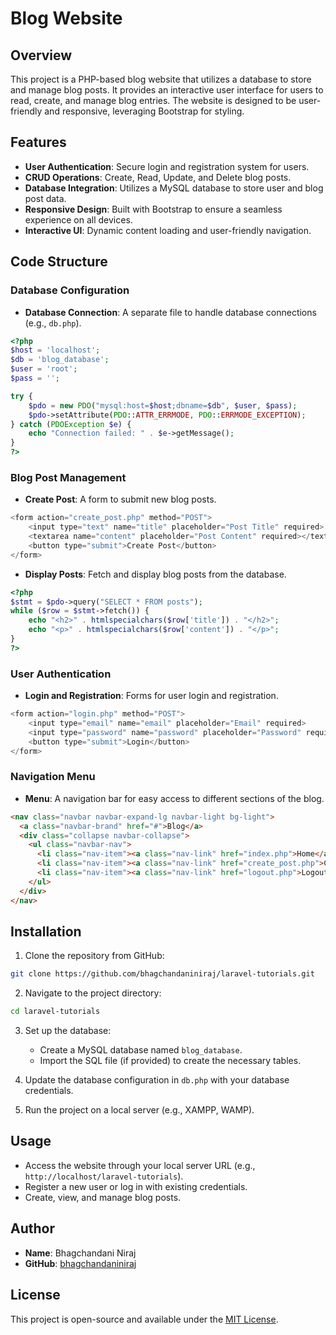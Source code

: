 # Blog Website

## Overview

This project is a PHP-based blog website that utilizes a database to store and manage blog posts. It provides an interactive user interface for users to read, create, and manage blog entries. The website is designed to be user-friendly and responsive, leveraging Bootstrap for styling.

## Features

- **User  Authentication**: Secure login and registration system for users.
- **CRUD Operations**: Create, Read, Update, and Delete blog posts.
- **Database Integration**: Utilizes a MySQL database to store user and blog post data.
- **Responsive Design**: Built with Bootstrap to ensure a seamless experience on all devices.
- **Interactive UI**: Dynamic content loading and user-friendly navigation.

## Code Structure

### Database Configuration

- **Database Connection**: A separate file to handle database connections (e.g., `db.php`).

```php
<?php
$host = 'localhost';
$db = 'blog_database';
$user = 'root';
$pass = '';

try {
    $pdo = new PDO("mysql:host=$host;dbname=$db", $user, $pass);
    $pdo->setAttribute(PDO::ATTR_ERRMODE, PDO::ERRMODE_EXCEPTION);
} catch (PDOException $e) {
    echo "Connection failed: " . $e->getMessage();
}
?>
```

### Blog Post Management

- **Create Post**: A form to submit new blog posts.

```php
<form action="create_post.php" method="POST">
    <input type="text" name="title" placeholder="Post Title" required>
    <textarea name="content" placeholder="Post Content" required></textarea>
    <button type="submit">Create Post</button>
</form>
```

- **Display Posts**: Fetch and display blog posts from the database.

```php
<?php
$stmt = $pdo->query("SELECT * FROM posts");
while ($row = $stmt->fetch()) {
    echo "<h2>" . htmlspecialchars($row['title']) . "</h2>";
    echo "<p>" . htmlspecialchars($row['content']) . "</p>";
}
?>
```

### User Authentication

- **Login and Registration**: Forms for user login and registration.

```php
<form action="login.php" method="POST">
    <input type="email" name="email" placeholder="Email" required>
    <input type="password" name="password" placeholder="Password" required>
    <button type="submit">Login</button>
</form>
```

### Navigation Menu

- **Menu**: A navigation bar for easy access to different sections of the blog.

```html
<nav class="navbar navbar-expand-lg navbar-light bg-light">
  <a class="navbar-brand" href="#">Blog</a>
  <div class="collapse navbar-collapse">
    <ul class="navbar-nav">
      <li class="nav-item"><a class="nav-link" href="index.php">Home</a></li>
      <li class="nav-item"><a class="nav-link" href="create_post.php">Create Post</a></li>
      <li class="nav-item"><a class="nav-link" href="logout.php">Logout</a></li>
    </ul>
  </div>
</nav>
```

## Installation

1. Clone the repository from GitHub:

```bash
git clone https://github.com/bhagchandaniniraj/laravel-tutorials.git
```

2. Navigate to the project directory:

```bash
cd laravel-tutorials
```

3. Set up the database:
   - Create a MySQL database named `blog_database`.
   - Import the SQL file (if provided) to create the necessary tables.

4. Update the database configuration in `db.php` with your database credentials.

5. Run the project on a local server (e.g., XAMPP, WAMP).

## Usage

- Access the website through your local server URL (e.g., `http://localhost/laravel-tutorials`).
- Register a new user or log in with existing credentials.
- Create, view, and manage blog posts.

## Author

- **Name**: Bhagchandani Niraj
- **GitHub**: [bhagchandaniniraj](https://github.com/bhagchandaniniraj/laravel-tutorials.git)

## License

This project is open-source and available under the [MIT License](LICENSE).
